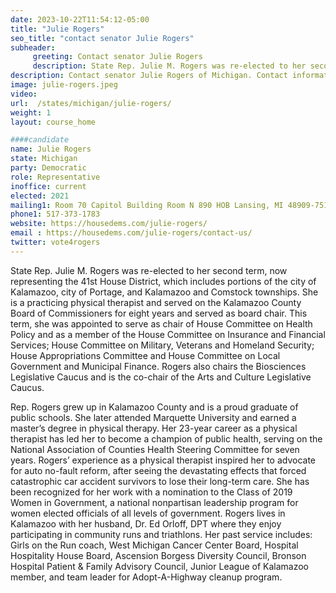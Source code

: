 ```yaml
---
date: 2023-10-22T11:54:12-05:00
title: "Julie Rogers"
seo_title: "contact senator Julie Rogers"
subheader:
     greeting: Contact senator Julie Rogers
     description: State Rep. Julie M. Rogers was re-elected to her second term, now representing the 41st House District, which includes  portions of the city of Kalamazoo, city of Portage, and Kalamazoo and Comstock townships.
description: Contact senator Julie Rogers of Michigan. Contact information for Julie Rogers includes email address, phone number, and mailing address.
image: julie-rogers.jpeg
video:
url:  /states/michigan/julie-rogers/
weight: 1
layout: course_home

####candidate
name: Julie Rogers
state: Michigan
party: Democratic
role: Representative
inoffice: current
elected: 2021
mailing1: Room 70 Capitol Building Room N 890 HOB Lansing, MI 48909-7514
phone1: 517-373-1783
website: https://housedems.com/julie-rogers/
email : https://housedems.com/julie-rogers/contact-us/
twitter: vote4rogers
---
```


State Rep. Julie M. Rogers was re-elected to her second term, now representing the 41st House District, which includes  portions of the city of Kalamazoo, city of Portage, and Kalamazoo and Comstock townships. She is a practicing physical therapist and served on the Kalamazoo County Board of Commissioners for eight years and served as board chair. This term, she was appointed to serve as chair of House Committee on Health Policy and as a member of the House Committee on Insurance and Financial Services; House Committee on Military, Veterans and Homeland Security; House Appropriations Committee and House Committee on Local Government and Municipal Finance. Rogers also chairs the Biosciences Legislative Caucus and is the co-chair of the Arts and Culture Legislative Caucus.

Rep. Rogers grew up in Kalamazoo County and is a proud graduate of public schools. She later attended Marquette University and earned a master’s degree in physical therapy. Her 23-year career as a physical therapist has led her to become a champion of public health, serving on the National Association of Counties Health Steering Committee for seven years. Rogers’ experience as a physical therapist inspired her to advocate for auto no-fault reform, after seeing the devastating effects that forced catastrophic car accident survivors to lose their long-term care. She has been recognized for her work with a nomination to the Class of 2019 Women in Government, a national nonpartisan leadership program for women elected officials of all levels of government. Rogers lives in Kalamazoo with her husband, Dr. Ed Orloff, DPT where they enjoy participating in community runs and triathlons. Her past service includes: Girls on the Run coach, West Michigan Cancer Center Board, Hospital Hospitality House Board, Ascension Borgess Diversity Council, Bronson Hospital Patient & Family Advisory Council, Junior League of Kalamazoo member, and team leader for Adopt-A-Highway cleanup program.
